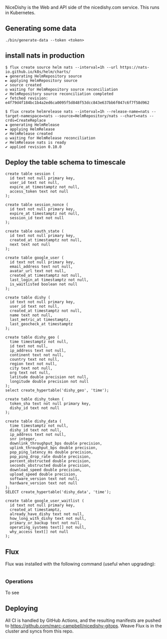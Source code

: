 NiceDishy is the Web and API side of the nicedishy.com service.
This runs in Kubernetes.


## Generating some data

```
./bin/generate-data --token <token>
```

## install nats in production

```
$ flux create source helm nats --interval=1h --url https://nats-io.github.io/k8s/helm/charts/
✚ generating HelmRepository source
► applying HelmRepository source
✔ source created
◎ waiting for HelmRepository source reconciliation
✔ HelmRepository source reconciliation completed
✔ fetched revision: e4f79d4f184bc1b4a2ed6ca0095f5d848f53dcc843e637bb6f047c6f7f58d962

$ flux create helmrelease nats --interval=1h --release-name=nats --target-namespace=nats --source=HelmRepository/nats --chart=nats --crds=CreateReplace
✚ generating HelmRelease
► applying HelmRelease
✔ HelmRelease created
◎ waiting for HelmRelease reconciliation
✔ HelmRelease nats is ready
✔ applied revision 0.10.0
```

## Deploy the table schema to timescale


```
create table session (
  id text not null primary key,
  user_id text not null,
  expire_at timestamptz not null,
  access_token text not null
);

create table session_nonce (
  id text not null primary key,
  expire_at timestamptz not null,
  session_id text not null
);

create table oauth_state (
  id text not null primary key,
  created_at timestamptz not null,
  next text not null
);

create table google_user (
  id text not null primary key,
  email_address text not null,
  avatar_url text not null,
  created_at timestamptz not null,
  last_login_at timestamptz not null,
  is_waitlisted boolean not null
);

create table dishy (
  id text not null primary key,
  user_id text not null,
  created_at timestamptz not null,
  name text not null,
  last_metric_at timestamptz,
  last_geocheck_at timestamptz
);

create table dishy_geo (
  time timestamptz not null,
  id text not null,
  ip_address text not null,
  continent text not null,
  country text not null,
  region text not null,
  city text not null,
  org text not null,
  latitude double precision not null,
  longitude double precision not null
);
select create_hypertable('dishy_geo', 'time');

create table dishy_token (
  token_sha text not null primary key,
  dishy_id text not null
);

create table dishy_data (
  time timestamptz not null,
  dishy_id text not null,
  ip_address text not null,
  snr integer,
  downlink_throughput_bps double precision,
  uplink_throughput_bps double precision,
  pop_ping_latency_ms double precision,
  pop_ping_drop_rate double precision,
  percent_obstructed double precision,
  seconds_obstructed double precision,
  download_speed double precision,
  upload_speed double precision,
  software_version text not null,
  hardware_version text not null
);
SELECT create_hypertable('dishy_data', 'time'); 

create table google_user_waitlist (
  id text not null primary key,
  created_at timestamptz,
  already_have_dishy text not null,
  how_long_with_dishy text not null,
  primary_or_backup text not null,
  operating_systems text[] not null,
  why_access text[] not null
);
```


## Flux

Flux was installed with the following command (useful when upgrading):

```

```

### Operations

To see 

## Deploying

All CI is handled by GitHub Actions, and the resulting manifests are pushed to https://github.com/marc-campbell/nicedishy-gitops. Weave Flux is in the cluster and syncs from this repo.

